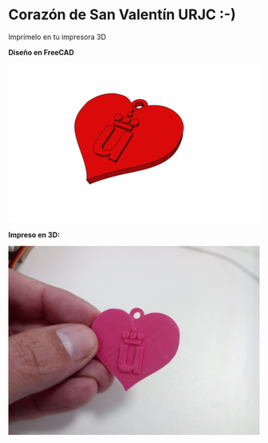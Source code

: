 # Corazón de San Valentín URJC :-)

Imprímelo en tu impresora 3D

**Diseño en FreeCAD**

![](heart-urjc.png)


**Impreso en 3D:**

![](heart-urjc-2.jpg)
